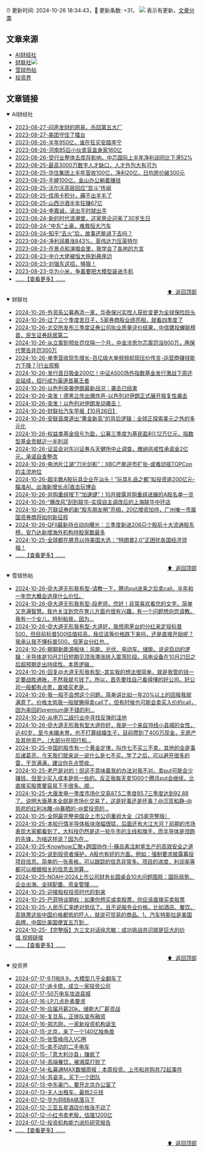##

:alarm_clock: 更新时间: 2024-10-26 18:34:43，:rocket: 更新条数: +31， ![](/assets/dot.png) 表示有更新，[文章分类](/TAGS.md)

## 文章来源

- [AI财经社](#ai财经社)  
- [财联社](#财联社)![](/assets/dot.png)   
- [雪球热帖](#雪球热帖)  
- [投资界](#投资界)  

## 文章链接

<details open>
<summary id="ai财经社">
 AI财经社
</summary>


- [2023-08-27-闷声发财的网易，杀回第五大厂](https://www.aicaijing.com.cn/article/18610)  
- [2023-08-27-美团守住了擂台](https://www.aicaijing.com.cn/article/18611)  
- [2023-08-26-半年950亿，谁在狂买安踏李宁](https://www.aicaijing.com.cn/article/18607)  
- [2023-08-26-河南85后小伙卖盲盒身家160亿](https://www.aicaijing.com.cn/article/18608)  
- [2023-08-26-受行业整体去库存影响，中芯国际上半年净利润同比下滑52%](https://www.aicaijing.com.cn/article/18609)  
- [2023-08-25-最高3000万数字人才缺口，人才外包大有可为](https://www.aicaijing.com.cn/article/18601)  
- [2023-08-25-华住集团上半年营收100亿，净利20亿，日均房价破300元](https://www.aicaijing.com.cn/article/18602)  
- [2023-08-25-手握100亿，金山办公躺着赚钱](https://www.aicaijing.com.cn/article/18603)  
- [2023-08-25-沃尔沃高层回应“宫斗”传闻](https://www.aicaijing.com.cn/article/18604)  
- [2023-08-25-信用卡积分，薅不出羊毛了](https://www.aicaijing.com.cn/article/18605)  
- [2023-08-25-山西汾酒半年狂赚67亿](https://www.aicaijing.com.cn/article/18606)  
- [2023-08-24-李嘉诚，该出手时就出手](https://www.aicaijing.com.cn/article/18596)  
- [2023-08-24-新的时代浪潮里，这家房企迎来了30岁生日](https://www.aicaijing.com.cn/article/18597)  
- [2023-08-24-“中东”土豪，难救恒大汽车](https://www.aicaijing.com.cn/article/18598)  
- [2023-08-24-知乎“去火”后，故事还能讲下去吗？](https://www.aicaijing.com.cn/article/18599)  
- [2023-08-24-净利润暴涨843%，英伟达力压英特尔](https://www.aicaijing.com.cn/article/18600)  
- [2023-08-23-在景点和演唱会里，我学会了各地的方言](https://www.aicaijing.com.cn/article/18591)  
- [2023-08-23-中介大佬被恒大拖到悬崖边](https://www.aicaijing.com.cn/article/18592)  
- [2023-08-23-刘强东这招，够狠！](https://www.aicaijing.com.cn/article/18593)  
- [2023-08-23-华为小米，争着要把大模型装进手机](https://www.aicaijing.com.cn/article/18594)  
- [......【查看更多】......](/details/AI财经社.md)

<div align="right"><a href="#文章来源">⬆ &nbsp;返回顶部</a></div>
</details>

<details open>
<summary id="财联社">
 财联社
</summary>


- [2024-10-26-外资系公募再添一家，华泰保兴实控人获批变更为全球保险巨头](https://www.cls.cn/detail/1838371)  
- [2024-10-26-过了三个季度苦日子，5家券商股业绩亮相，就看四季度了](https://www.cls.cn/detail/1838444)  
- [2024-10-26-北交所发布三季度证券公司执业质量评价结果，中信建投蝉联榜首，民生证券跃居第二](https://www.cls.cn/detail/1838346)  
- [2024-10-26-从立案到预处罚仅隔一个月，中金涉思尔芯案罚没800万，两保代警告并罚300万](https://www.cls.cn/detail/1838405)  
- [2024-10-26-单季营收现负增长-百亿级大单频频却现压价传言-运营商赚钱能力下降？|行业观察](https://www.cls.cn/detail/1838362)  
- [2024-10-26-发行首日吸金200亿！中证A500场外指数基金发行激战下周还会延续，招行成为渠道首募王者](https://www.cls.cn/detail/1838325)  
- [2024-10-26-以色列突袭伊朗最新战况：袭击已结束](https://www.cls.cn/detail/1838297)  
- [2024-10-26-突发！德黑兰传出爆炸声-以色列对伊朗正式展开报复性袭击](https://www.cls.cn/detail/1838252)  
- [2024-10-26-突发！以色列对伊朗发动袭击！](https://www.cls.cn/detail/1838237)  
- [2024-10-26-财联社汽车早报【10月26日】](https://www.cls.cn/detail/1838244)  
- [2024-10-26-安联首席道出“黄金新高”的背后逻辑：全球正探索美元之外的多元化](https://www.cls.cn/detail/1838310)  
- [2024-10-26-权益类基金扭亏为盈，公募三季度为基民盈利1.12万亿元，指数型基金贡献近一半利润](https://www.cls.cn/detail/1838306)  
- [2024-10-26-证监会对东兴证券与天健所中止调查，缴纳惩戒性承诺金2亿元，承诺自查整改](https://www.cls.cn/detail/1838307)  
- [2024-10-26-电池片江湖“刀光剑影”：XBC产能逆市扩张-或难动摇TOPCon的主流地位](https://www.cls.cn/detail/1838320)  
- [2024-10-26-超半数A股玩具企业在汕头！“玩具礼品之都”拟投资逾200亿元-瞄准AI、出海新增长点|直击玩博会](https://www.cls.cn/detail/1838384)  
- [2024-10-26-并购重组按下“加速键”！10月披露并购重组进展的A股名单一览](https://www.cls.cn/detail/1838412)  
- [2024-10-26-“爆改风”刮到联华-实探自主调改后的上海联华中环店](https://www.cls.cn/detail/1838386)  
- [2024-10-26-万联证券的新“股东朋友圈”亮相，20亿增资加持，广州唯一市属国资券商将如何新征程](https://www.cls.cn/detail/1838440)  
- [2024-10-26-QFII最新持仓动向曝光：三季度新进206只个股前十大流通股东榜，安乃达新增海外机构持股家数最多](https://www.cls.cn/detail/1838476)  
- [2024-10-25-全球都在屏息以待美国大选：“特朗普2.0”正困扰各国经济领袖！](https://www.cls.cn/detail/1836918)  
- [......【查看更多】......](/details/财联社.md)

<div align="right"><a href="#文章来源">⬆ &nbsp;返回顶部</a></div>
</details>

<details open>
<summary id="雪球热帖">
 雪球热帖
</summary>


- [2024-10-26-@大道无形我有型-请教一下，腾讯put进来之后卖call，半年和一年您大概会选择什么价位。](https://xueqiu.com/6030850692/309685543)  
- [2024-10-26-@大道无形我有型-段老师，您好！非常喜欢看您的文字，简单又充满智慧。我也关注到您在育儿方面也很有兴趣，有一个问题想向您请教。我有一个女儿，特别粘我，因为...](https://xueqiu.com/9336837899/309682878)  
- [2024-10-26-@大道无形我有型-大道好，我想用茅台的分红来定投标普500，但目前标普500估值较高，我应该等价格跌下来吗，还是直接开始呢？我承认我不懂标普500，但茅台分红也...](https://xueqiu.com/1376507766/309679985)  
- [2024-10-26-聊聊新能源板块：风能、光伏、电动车、储能。说说启动的逻辑：半导体是10月21日短期见顶涨滞涨转入震荡阶段。风电设备在10月21日之后超预期走出持续性。本质逻辑...](https://xueqiu.com/7860276567/309673898)  
- [2024-10-26-回复@大道无形我有型:-其实我的想法很简单，就是我管的钱一定要战胜通胀，不然我就亏钱了。所以，首先要找自己看得懂的好公司。好公司一般都有点贵，直接买老是...](https://xueqiu.com/1247347556/309683094)  
- [2024-10-26-我一般不会想这个问题。简单讲比如一年20%以上的回报我就满意了。价格太低我一般就懒得卖call了，但有时候也可能会卖买入价的call，因为来回的premium是不错的利...](https://xueqiu.com/1247347556/309685966)  
- [2024-10-26-从申万二级行业中寻找反弹的洼地](https://xueqiu.com/6146592061/309677326)  
- [2024-10-26-@大道无形我有型大道你好，我是一个来自18线小县城的女性，近40岁，至今未婚未育，也不打算结婚生子，目前攒到了400万现金，无房产及其他资产。（大部分在招行和...](https://xueqiu.com/2228794680/309695436)  
- [2024-10-25-中国的股市有一个黄金定律，叫作七不买三不卖，其他的全是事后诸葛亮，今天我们就来说一说什么是七不买，学了之后，可以避开很多的雷，干货满满，建议你先点赞收...](https://xueqiu.com/6408058465/309656476)  
- [2024-10-25-老巴是对的！但这不意味着我的办法对我不对。卖put可能会少赚钱，但至少买入成本是低一些的。反正我每天卖1000个腾讯put会继续，比直接买股票要容易下手很多。顺...](https://xueqiu.com/1247347556/309662171)  
- [2024-10-25-大唐发电一季度市场化交易87.5二季度85.7三季度达到92.88了。说明大唐基本全部是市场化交易了，这是好事还是坏事？@沉蓝和静-@慈悲的红利冰雕-@暴晒的-@爱投资的...](https://xueqiu.com/2241249492/309638189)  
- [2024-10-25-全网最完整央国企上市公司重组大全（25家完整版）](https://xueqiu.com/5675356203/309640515)  
- [2024-10-25-本轮行情半导体板块涨幅很猛，后面还有大江大河？前期的市场表现大家都看到了，大科技仍然是这一轮牛市的主线和旗手，而半导体是领跑的先锋，为啥这样说？因为在...](https://xueqiu.com/5939653998/309607578)  
- [2024-10-25-Knowhow汇聚+跨国协作-|-胰岛素注射笔生产的高效安全之道](https://xueqiu.com/9284738691/309582020)  
- [2024-10-25-说到投资者保护，A股也有好的方面。例如：强制要求披露募投项目信息。简单的一张表格，可以跟踪的信息非常多。项目的进度、利润率等都可以根据相关的信息去测算...](https://xueqiu.com/9742512811/309534990)  
- [2024-10-25-NOAH-2024上市公司财务长圆桌会10大问题围观：国际局势、企业出海、全球配置、资金管理……](https://xueqiu.com/1279320474/309536022)  
- [2024-10-25-迎接股权投资时代的到来](https://xueqiu.com/1038878653/309582252)  
- [2024-10-25-巴菲特谈期权：如果你想买或卖股票，你应该直接买卖股票](https://xueqiu.com/8959246745/309513185)  
- [2024-10-25-人民币汇率绝对低估了。且不说服务业价格，比如酒店、餐饮、高铁票这些中国价格都低的吓人，就说可贸易的商品。1、汽车特斯拉是美国品牌，中国比美国便宜五万到...](https://xueqiu.com/5819606767/309626631)  
- [2024-10-25-【完整版】方三文对话徐志敏：成功挑战共识就是巨大的价值&nbsp;视频链接](https://xueqiu.com/4855909358/309613122)  
- [......【查看更多】......](/details/雪球热帖.md)

<div align="right"><a href="#文章来源">⬆ &nbsp;返回顶部</a></div>
</details>

<details open>
<summary id="投资界">
 投资界
</summary>


- [2024-07-17-9.11和9.9，大模型几乎全翻车了](https://posts.careerengine.us/p/6697778c44726b29bffa3a09)  
- [2024-07-17-迪卡侬，成立一家投资公司](https://posts.careerengine.us/p/6697778c44726b29bffa3a01)  
- [2024-07-17-50万电车攻进县城](https://posts.careerengine.us/p/6697779c831e1d29eea44253)  
- [2024-07-16-LP几点朴素要求](https://posts.careerengine.us/p/669636a8720ed522248054dc)  
- [2024-07-16-应届月薪20k，储能大厂薪资战](https://posts.careerengine.us/p/669636a8720ed522248054d4)  
- [2024-07-16-复旦系，正排队宣布融资](https://posts.careerengine.us/p/66963699cb38e136a496986c)  
- [2024-07-16-郑志刚，一家新投资机构诞生](https://posts.careerengine.us/p/66963699cb38e136a4969874)  
- [2024-07-15-北京，来了一个140亿独角兽](https://posts.careerengine.us/p/6694db59a0c3ac562b61f9af)  
- [2024-07-15-张雪峰闯入VC圈](https://posts.careerengine.us/p/6694db59a0c3ac562b61f9b7)  
- [2024-07-15-卖不动的二手电车](https://posts.careerengine.us/p/6694db6836b2f1565d9b541a)  
- [2024-07-15-「意大利沙县」赚疯了](https://posts.careerengine.us/p/6694db6836b2f1565d9b5422)  
- [2024-07-14-高端餐饮，被湘菜打败了](https://posts.careerengine.us/p/6693862333c6e710d0bf9dc4)  
- [2024-07-14-私募通MAX数据周报：本周投资、上市和并购共72起事件](https://posts.careerengine.us/p/6693862333c6e710d0bf9dcc)  
- [2024-07-14-苏姿丰，买下一个团队](https://posts.careerengine.us/p/6693861481427510b2b9c123)  
- [2024-07-13-中东豪门，要开北京办公室了](https://posts.careerengine.us/p/66922794a876f80d113b51fe)  
- [2024-07-13-无人出租车，最低2元钱](https://posts.careerengine.us/p/669227b82202ae0dfac5d713)  
- [2024-07-12-华为将BBA挑落马下](https://posts.careerengine.us/p/6690a6c68082df14ead7eaac)  
- [2024-07-12-三亚五星酒店价格涨不动了](https://posts.careerengine.us/p/6690a6c68082df14ead7eaa4)  
- [2024-07-12-小红书卖老股，估值1200亿](https://posts.careerengine.us/p/6690a6b756b00014bcc00e8f)  
- [2024-07-12-投资机构能力进阶研究报告](https://posts.careerengine.us/p/6690a6b756b00014bcc00e87)  
- [......【查看更多】......](/details/投资界.md)

<div align="right"><a href="#文章来源">⬆ &nbsp;返回顶部</a></div>
</details>
